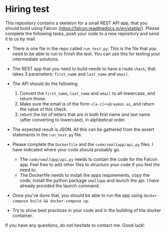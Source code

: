 # Hiring test

This repository contains a skeleton for a small REST API app, that you should build using Falcon (https://falcon.readthedocs.io/en/stable/). Please complete the following tasks, push your code to a new repository and send it to us by mail.

- There is one file in the repo called `run_test.py`. This is the file that you need to be able to run to finish the test. You can use this for testing your intermediate solutions.
- The REST app that you need to build needs to have a route `check`, that takes 3 parameters: `first_name` and `last_name` and `email`.
- The API should do the following
    1. Convert the `first_name`, `last_name` and `email` to all-lowercase, and return those.
    2. Make sure the email is of the form `<[a-z]+>@raymon.ai`, and return the value of this check.
    3. return the list of letters that are in both first name and last name (after converting to lowercase), in alphbetical order.

- The expected result is JSON. All this can be gathered from the assert statements in the `run_test.py` file.
- Please complete the `Dockerfile` and the `code/smallapp/api.py` files. I have indicated where your code should probably go. 
    - The `code/smallapp/api.py` needs to contain the code for the Falcon app. Feel free to add other files to structure your code if you feel the need to.
    - The Dockerfile needs to install the apps requirements, copy the code, install the python package `smallapp` and launch the api. I have already provided the launch command.
- Once you’ve done that, you should be able to run the app using `docker-compose build && docker-compose up`.
- Try to show best practices in your code and in the building of the docker container.

If you have any questions, do not hesitate to contact me. Good luck! 
    

